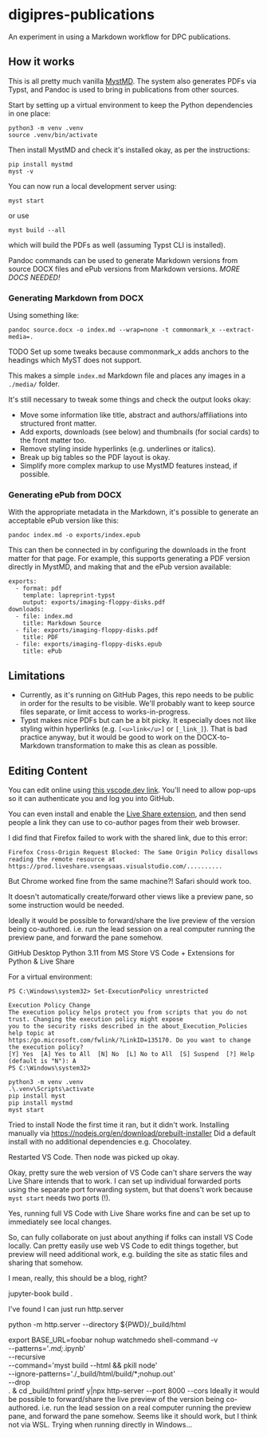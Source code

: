 # digipres-publications
An experiment in using a Markdown workflow for DPC publications.

## How it works

This is all pretty much vanilla [MystMD](https://mystmd.org/).  The system also generates PDFs via Typst, and Pandoc is used to bring in publications from other sources.

Start by setting up a virtual environment to keep the Python dependencies in one place:

```
python3 -m venv .venv
source .venv/bin/activate
```

Then install MystMD and check it's installed okay, as per the instructions:

```
pip install mystmd
myst -v
```

You can now run a local development server using:

```
myst start
```

or use

```
myst build --all
```

which will build the PDFs as well (assuming Typst CLI is installed).

Pandoc commands can be used to generate Markdown versions from source DOCX files and ePub versions from Markdown versions.  _MORE DOCS NEEDED!_

### Generating Markdown from DOCX

Using something like:

```
pandoc source.docx -o index.md --wrap=none -t commonmark_x --extract-media=.
```

TODO Set up some tweaks because commonmark_x adds anchors to the headings which MyST does not support.

This makes a simple `index.md` Markdown file and places any images in a `./media/` folder.

It's still necessary to tweak some things and check the output looks okay:

- Move some information like title, abstract and authors/affiliations into structured front matter.
- Add exports, downloads (see below) and thumbnails (for social cards) to the front matter too.
- Remove styling inside hyperlinks (e.g. underlines or italics).
- Break up big tables so the PDF layout is okay.
- Simplify more complex markup to use MystMD features instead, if possible.

### Generating ePub from DOCX

With the appropriate metadata in the Markdown, it's possible to generate an acceptable ePub version like this:

```
pandoc index.md -o exports/index.epub
```

This can then be connected in by configuring the downloads in the front matter for that page. For example, this supports generating a PDF version directly in MystMD, and making that and the ePub version available:

```
exports:
  - format: pdf
    template: lapreprint-typst
    output: exports/imaging-floppy-disks.pdf
downloads:
  - file: index.md
    title: Markdown Source
  - file: exports/imaging-floppy-disks.pdf
    title: PDF
  - file: exports/imaging-floppy-disks.epub
    title: ePub
```

## Limitations

- Currently, as it's running on GitHub Pages, this repo needs to be public in order for the results to be visible. We'll probably want to keep source files separate, or limit access to works-in-progress.
- Typst makes nice PDFs but can be a bit picky. It especially does not like styling within hyperlinks (e.g. `[<u>link</u>]` or `[_link_]`). That is bad practice anyway, but it would be good to work on the DOCX-to-Markdown transformation to make this as clean as possible.


## Editing Content

You can edit online using [this vscode.dev link](https://vscode.dev/github/Digital-Preservation-Coalition/digipres-publications).  You'll need to allow pop-ups so it can authenticate you and log you into GitHub.

You can even install and enable the [Live Share extension](https://marketplace.visualstudio.com/items?itemName=MS-vsliveshare.vsliveshare), and then send people a link they can use to co-author pages from their web browser.

I did find that Firefox failed to work with the shared link, due to this error:

    Firefox Cross-Origin Request Blocked: The Same Origin Policy disallows reading the remote resource at https://prod.liveshare.vsengsaas.visualstudio.com/..........

But Chrome worked fine from the same machine?! Safari should work too.

It doesn't automatically create/forward other views like a preview pane, so some instruction would be needed.

Ideally it would be possible to forward/share the live preview of the version being co-authored. i.e. run the lead session on a real computer running the preview pane, and forward the pane somehow.

GitHub Desktop
Python 3.11 from MS Store
VS Code + Extensions for Python & Live Share

For a virtual environment:

```
PS C:\Windows\system32> Set-ExecutionPolicy unrestricted

Execution Policy Change
The execution policy helps protect you from scripts that you do not trust. Changing the execution policy might expose
you to the security risks described in the about_Execution_Policies help topic at
https:/go.microsoft.com/fwlink/?LinkID=135170. Do you want to change the execution policy?
[Y] Yes  [A] Yes to All  [N] No  [L] No to All  [S] Suspend  [?] Help (default is "N"): A
PS C:\Windows\system32>
```

```
python3 -m venv .venv
.\.venv\Scripts\activate
pip install myst
pip install mystmd
myst start
```

Tried to install Node the first time it ran, but it didn't work. Installing manually via https://nodejs.org/en/download/prebuilt-installer
Did a default install with no additional dependencies e.g. Chocolatey.

Restarted VS Code. Then node was picked up okay.

Okay, pretty sure the web version of VS Code can't share servers the way Live Share intends that to work. I can set up individual forwarded ports using the separate port forwarding system, but that doens't work because `myst start` needs two ports (!).

Yes, running full VS Code with Live Share works fine and can be set up to immediately see local changes.

So, can fully collaborate on just about anything if folks can install VS Code locally.  Can pretty easily use web VS Code to edit things together, but preview will need additional work, e.g. building the site as static files and sharing that somehow.

I mean, really, this should be a blog, right?



jupyter-book build .

I've found I can just run http.server

python -m http.server --directory ${PWD}/_build/html



export BASE_URL=foobar
nohup watchmedo shell-command -v \
        --patterns='*.md;*.ipynb' \
        --recursive \
        --command='myst build --html && pkill node' \
        --ignore-patterns='./_build/html/build/*;nohup.out' \
        --drop \
        . &
cd _build/html
printf y|npx http-server --port 8000 --cors
Ideally it would be possible to forward/share the live preview of the version being co-authored. i.e. run the lead session on a real computer running the preview pane, and forward the pane somehow. Seems like it should work, but I think not via WSL. Trying when running directly in Windows...

